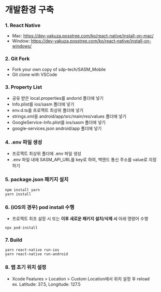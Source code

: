 # 개발환경 구축
### 1. React Native
- Mac: https://dev-yakuza.posstree.com/ko/react-native/install-on-mac/   
- Window: https://dev-yakuza.posstree.com/ko/react-native/install-on-windows/

### 2. Git Fork
- Fork your own copy of sdp-tech/SASM_Mobile
- Git clone with VSCode

### 3. Property List
- 공유 받은 local.properties를 andorid 폴더에 넣기
- Info.plist를 ios/sasm 폴더에 넣기
- env.d.ts를 프로젝트 최상위 폴더에 넣기
- strings.xml을 android/app/src/main/res/values 폴더에 넣기
- GoogleService-Info.plist를 ios/sasm 폴더에 넣기
- google-services.json android/app 폴더에 넣기

### 4. .env 파일 생성
- 프로젝트 최상위 폴더에 .env 파일 생성
- .env 파일 내에 SASM_API_URL를 key로 하여, 백엔드 통신 주소를 value로 지정하기

### 5. package.json 패키지 설치
```
npm install yarn
yarn install
```

### 6. (iOS의 경우) pod install 수행
- 프로젝트 최초 설정 시 또는 **이후 새로운 패키지 설치/삭제 시** 아래 명령어 수행
```
npx pod-install
```

### 7. Build
```
yarn react-native run-ios
yarn react-native run-android
``` 

### 8. 맵 초기 위치 설정
- Xcode Features > Location > Custom Location에서 위치 설정 후 reload   
ex. Latitude: 37.5, Longitude: 127.5


